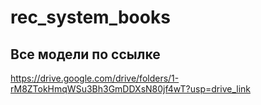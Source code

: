 # rec_system_books
## Все модели по ссылке
https://drive.google.com/drive/folders/1-rM8ZTokHmqWSu3Bh3GmDDXsN80jf4wT?usp=drive_link
